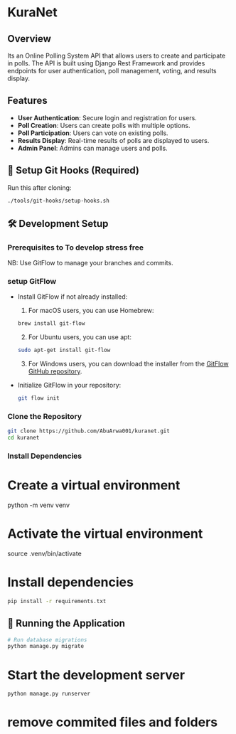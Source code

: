 # KuraNet

## Overview
Its an Online Polling System API that allows users to create and participate in polls. The API is built using Django Rest Framework and provides endpoints for user authentication, poll management, voting, and results display.

## Features

- **User Authentication**: Secure login and registration for users.
- **Poll Creation**: Users can create polls with multiple options.
- **Poll Participation**: Users can vote on existing polls.
- **Results Display**: Real-time results of polls are displayed to users.
- **Admin Panel**: Admins can manage users and polls.

## 🚧 Setup Git Hooks (Required)

Run this after cloning:

```bash
./tools/git-hooks/setup-hooks.sh
```

## 🛠️ Development Setup

### Prerequisites to To develop stress free

NB: Use GitFlow to manage your branches and commits.

### setup GitFlow

- Install GitFlow if not already installed:
    1. For macOS users, you can use Homebrew:

    ```bash
    brew install git-flow
    ```

    2. For Ubuntu users, you can use apt:

    ```bash
    sudo apt-get install git-flow
    ```

    3. For Windows users, you can download the installer from the [GitFlow GitHub repository](https://github.com/nvie/gitflow).

- Initialize GitFlow in your repository:

    ```bash
    git flow init
    ```

### Clone the Repository

```bash
git clone https://github.com/AbuArwa001/kuranet.git
cd kuranet
```

### Install Dependencies
# Create a virtual environment
python -m venv venv

# Activate the virtual environment

source .venv/bin/activate

# Install dependencies

```bash
pip install -r requirements.txt
```

## 🏃 Running the Application

```bash
# Run database migrations
python manage.py migrate
```

# Start the development server

```bash
python manage.py runserver
```

# remove commited files and folders

````

